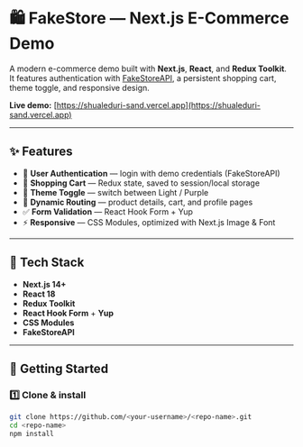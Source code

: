# 🛍️ FakeStore — Next.js E-Commerce Demo

A modern e-commerce demo built with **Next.js**, **React**, and **Redux Toolkit**.  
It features authentication with [FakeStoreAPI](https://fakestoreapi.com), a persistent shopping cart, theme toggle, and responsive design.

**Live demo:** [https://shualeduri-sand.vercel.app](https://shualeduri-sand.vercel.app)

---

## ✨ Features

- 🔐 **User Authentication** — login with demo credentials (FakeStoreAPI)
- 🛒 **Shopping Cart** — Redux state, saved to session/local storage
- 🎨 **Theme Toggle** — switch between Light / Purple
- 🧭 **Dynamic Routing** — product details, cart, and profile pages
- ✅ **Form Validation** — React Hook Form + Yup
- ⚡ **Responsive** — CSS Modules, optimized with Next.js Image & Font

---

## 🧰 Tech Stack

- **Next.js 14+**
- **React 18**
- **Redux Toolkit**
- **React Hook Form** + **Yup**
- **CSS Modules**
- **FakeStoreAPI**

---

## 🚀 Getting Started

### 1️⃣ Clone & install

```bash
git clone https://github.com/<your-username>/<repo-name>.git
cd <repo-name>
npm install
```
